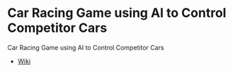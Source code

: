 # Car Racing Game using AI to Control Competitor Cars
Car Racing Game using AI to Control Competitor Cars
* [Wiki](https://github.com/CankayaUniversity/ceng-407-408-2021-2022-Car-Racing-Game-using-AI-to-Control-Competitor-Cars/wiki)
